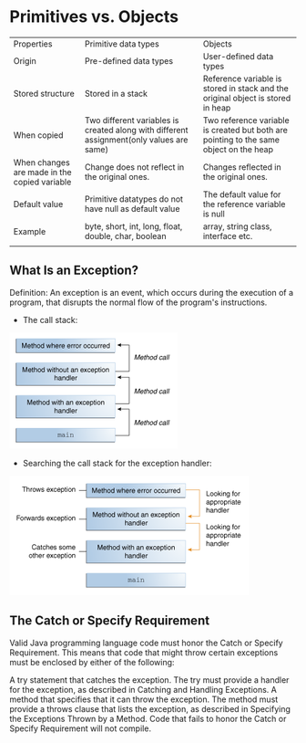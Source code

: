 # Primitives vs. Objects

|    |      |     |
|----|-----|-----|
|Properties|	Primitive data types|	Objects|
Origin|	Pre-defined data types|	User-defined data types|
Stored structure|	Stored in a stack|	Reference variable is stored in stack and the original object is stored in heap|
When copied	|Two different variables is created along with different assignment(only values are same)|	Two reference variable is created but both are pointing to the same object on the heap|
When changes are made in the copied variable|	Change does not reflect in the original ones.|	Changes reflected in the original ones.|
Default value|	Primitive datatypes do not have null as default value	|The default value for the reference variable is null|
Example|	byte, short, int, long, float, double, char, boolean|	array, string class, interface etc.|
|   |    |  |

## What Is an Exception?

Definition: An exception is an event, which occurs during the execution of a program, that disrupts the normal flow of the program's instructions.

- The call stack: 

![image](../img/read3.PNG)

- Searching the call stack for the exception handler:

![image](../img/read30.PNG)

## The Catch or Specify Requirement

Valid Java programming language code must honor the Catch or Specify Requirement. This means that code that might throw certain exceptions must be enclosed by either of the following:

A try statement that catches the exception. The try must provide a handler for the exception, as described in Catching and Handling Exceptions.
A method that specifies that it can throw the exception. The method must provide a throws clause that lists the exception, as described in Specifying the Exceptions Thrown by a Method.
Code that fails to honor the Catch or Specify Requirement will not compile.

